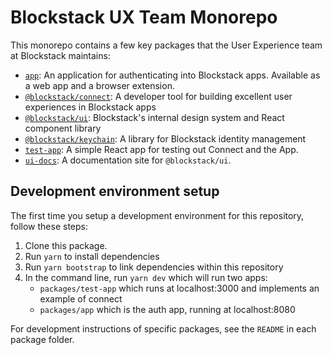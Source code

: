 # Blockstack UX Team Monorepo

This monorepo contains a few key packages that the User Experience team at Blockstack maintains:

- [`app`](./packages/app): An application for authenticating into Blockstack apps. Available as a web app and a browser extension.
- [`@blockstack/connect`](./packages/connect): A developer tool for building excellent user experiences in Blockstack apps
- [`@blockstack/ui`](./packages/ui): Blockstack's internal design system and React component library
- [`@blockstack/keychain`](./packages/keychain): A library for Blockstack identity management
- [`test-app`](./packages/test-app): A simple React app for testing out Connect and the App.
- [`ui-docs`](./packages/ui-docs): A documentation site for `@blockstack/ui`.

## Development environment setup

The first time you setup a development environment for this repository, follow these steps:

1. Clone this package.
2. Run `yarn` to install dependencies
3. Run `yarn bootstrap` to link dependencies within this repository
4. In the command line, run `yarn dev` which will run two apps:
    - `packages/test-app` which runs at localhost:3000 and implements an example of connect
    - `packages/app` which is the auth app, running at localhost:8080

For development instructions of specific packages, see the `README` in each package folder.
